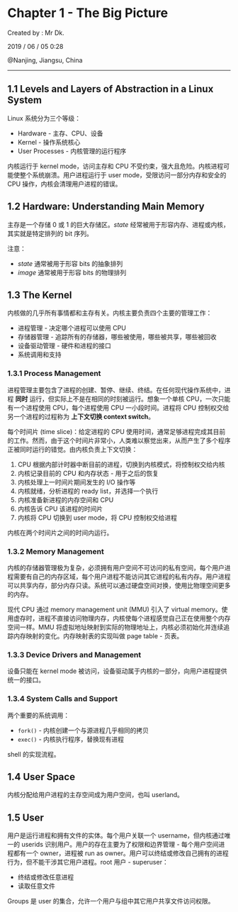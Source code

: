 # Chapter 1 - The Big Picture

Created by : Mr Dk.

2019 / 06 / 05 0:28

@Nanjing, Jiangsu, China

---

## 1.1 Levels and Layers of Abstraction in a Linux System

Linux 系统分为三个等级：

- Hardware - 主存、CPU、设备
- Kernel - 操作系统核心
- User Processes - 内核管理的运行程序

内核运行于 kernel mode，访问主存和 CPU 不受约束，强大且危险。内核进程可能使整个系统崩溃。用户进程运行于 user mode，受限访问一部分内存和安全的 CPU 操作，内核会清理用户进程的错误。

## 1.2 Hardware: Understanding Main Memory

主存是一个存储 0 或 1 的巨大存储区。*state* 经常被用于形容内存、进程或内核，其实就是特定排列的 bit 序列。

注意：

- *state* 通常被用于形容 bits 的抽象排列
- *image* 通常被用于形容 bits 的物理排列

## 1.3 The Kernel

内核做的几乎所有事情都和主存有关。内核主要负责四个主要的管理工作：

- 进程管理 - 决定哪个进程可以使用 CPU
- 存储器管理 - 追踪所有的存储器，哪些被使用，哪些被共享，哪些被回收
- 设备驱动管理 - 硬件和进程的接口
- 系统调用和支持

### 1.3.1 Process Management

进程管理主要包含了进程的创建、暂停、继续、终结。在任何现代操作系统中，进程 **同时** 运行，但实际上不是在相同的时刻被运行。想象一个单核 CPU，一次只能有一个进程使用 CPU，每个进程使用 CPU 一小段时间。进程将 CPU 控制权交给另一个进程的过程称为 **上下文切换 context switch**。

每个时间片 (time slice)：给定进程的 CPU 使用时间，通常足够进程完成其目前的工作。然而，由于这个时间片非常小，人类难以察觉出来，从而产生了多个程序正被同时运行的错觉。由内核负责上下文切换：

1. CPU 根据内部计时器中断目前的进程，切换到内核模式，将控制权交给内核
2. 内核记录目前的 CPU 和内存状态 - 用于之后的恢复
3. 内核处理上一时间片期间发生的 I/O 操作等
4. 内核就绪，分析进程的 ready list，并选择一个执行
5. 内核准备新进程的内存空间和 CPU
6. 内核告诉 CPU 该进程的时间片
7. 内核将 CPU 切换到 user mode，将 CPU 控制权交给进程

内核在两个时间片之间的时间内运行。

### 1.3.2 Memory Management

内核的存储器管理极为复杂，必须拥有用户空间不可访问的私有空间，每个用户进程需要有自己的内存区域，每个用户进程不能访问其它进程的私有内存。用户进程可以共享内存，部分内存只读。系统可以通过硬盘空间对换，使用比物理空间更多的内存。

现代 CPU 通过 memory management unit (MMU) 引入了 virtual memory。使用虚存时，进程不直接访问物理内存，内核使每个进程感觉自己正在使用整个内存空间一样。MMU 将虚拟地址映射到实际的物理地址上，内核必须初始化并连续追踪内存映射的变化。内存映射表的实现叫做 page table - 页表。

### 1.3.3 Device Drivers and Management

设备只能在 kernel mode 被访问，设备驱动属于内核的一部分，向用户进程提供统一的接口。

### 1.3.4 System Calls and Support

两个重要的系统调用：

- `fork()` - 内核创建一个与源进程几乎相同的拷贝
- `exec()` - 内核执行程序，替换现有进程

shell 的实现流程。

## 1.4 User Space

内核分配给用户进程的主存空间成为用户空间，也叫 userland。

## 1.5 User

用户是运行进程和拥有文件的实体。每个用户关联一个 username，但内核通过唯一的 userids 识别用户。用户的存在主要为了权限和边界管理 - 每个用户空间进程都有一个 owner，进程被 run as owner。用户可以终结或修改自己拥有的进程行为，但不能干涉其它用户进程。root 用户 - superuser：

- 终结或修改任意进程
- 读取任意文件

Groups 是 user 的集合，允许一个用户与组中其它用户共享文件访问权限。

